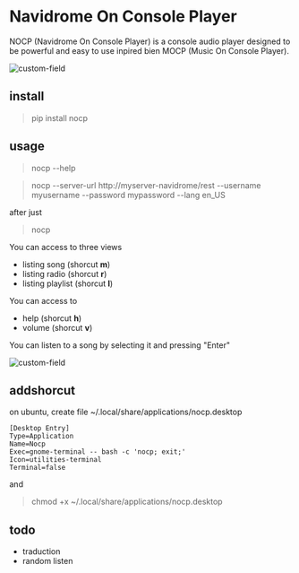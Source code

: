 # Navidrome On Console Player

NOCP (Navidrome On Console Player) is a console audio player designed to be powerful and easy to use inpired bien MOCP (Music On Console Player).

![custom-field](nocpglobal.png "Nocp")


## install

> pip install nocp

## usage

> nocp --help

> nocp --server-url http://myserver-navidrome/rest --username myusername --password mypassword --lang en_US

after just

> nocp

You can access to three views

- listing song (shorcut **m**)
- listing radio (shorcut **r**)
- listing playlist (shorcut **l**)

You can access to

- help (shorcut **h**)
- volume (shorcut **v**)

You can listen to a song by selecting it and pressing "Enter"

![custom-field](nocpaction.png "help")


## addshorcut

on ubuntu, create file ~/.local/share/applications/nocp.desktop

```
[Desktop Entry]
Type=Application
Name=Nocp
Exec=gnome-terminal -- bash -c 'nocp; exit;'
Icon=utilities-terminal
Terminal=false
```

and

> chmod +x ~/.local/share/applications/nocp.desktop


## todo

- traduction
- random listen